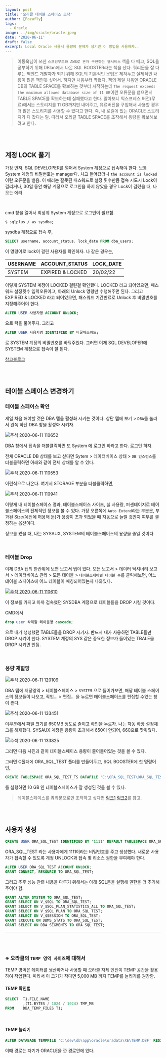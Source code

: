 ```yaml
---
layout: post
title: '오라클 테이블 스페이스 조작'
author: [Pozafly]
tags:
  - Oracle
image: ../img/oracle/oracle.jpeg
date: '2020-06-11'
draft: false
excerpt: Local Oracle 사용시 용량에 문제가 생기면 이 방법을 사용하자..
---
```


> 이동욱님이 쓰신 `스프링부트와 AWS로 혼자 구현하는 웹서비스` 책을 다 떼고, SQL을 공부하기 위해 DBlan에서 나온 SQL BOOSTER라는 책을 샀다. 쿼리문을 잘 다루는 백엔드 개발자가 되기 위해 SQL의 기본적인 문법은 제쳐두고 실제적인 내용이 많은 책인듯 싶어서. 하지만 처음부터 막혔다. 책의 제일 처음엔 ORACLE DB의 TABLE SPACE를 확보하는 것부터 시작하는데 `The request exceeds the maximum allowed database size of 11 GB`이런 오류문을 뱉으면서 TABLE SPACE를 확보하는데 실패했다고 한다. 알아보니 익스프레스 버전(무료)에서는 스토리지를 11 GB까지만 내어주고, 유료버전을 구입해서 사용할 경우 더 많은 스토리지를 사용할 수 있다고 한다. 즉, 내 로컬에 있는 ORACLE 스토리지가 다 찼다는 말. 따라서 오라클 TABLE SPACE를 조작해서 용량을 확보해보려고 한다.

<br/><br/>

## 계정 LOCK 풀기

가장 먼저, SQL DEVELOPER를 열어서 System 계정으로 접속해야 한다. 보통 System 계정의 비밀번호는 manager다. 치고 들어갔더니 `the account is locked`이란 오류문을 뱉음. 이 에러는 잘못된 패스워드로 설정 횟수만큼 접속 시도시 Lock이 걸리거나, 30일 동안 해당 계정으로 로그인을 하지 않았을 경우 Lock이 걸렸을 때, 나오는 에러.

<br/>

cmd 창을 열어서 최상위 System 계정으로 로그인이 필요함.

```shell
$ sqlplus / as sysdba;
```

sysdba 계정으로 접속 후,

```sql
SELECT username, account_status, lock_date FROM dba_users;
```

이 명령어로 lock이 걸린 사용자를 확인하자. 나 같은 경우는,

| USERNAME | ACCOUNT_STATUS   | LOCK_DATE |
| -------- | ---------------- | --------- |
| SYSTEM   | EXPIRED & LOCKED | 20/02/22  |

이렇게 SYSTEM 계정이 LOCKED 걸린걸 확인했다. LOCKED <TIMED> 라고 되어있으면, 패스워드 설정횟수 입력오류이고, 아래의 Unlock 명령만 수행해주면 된다. 그리고 EXPIRED & LOCKED 라고 되어있으면, 패스워드 기간만료로 Unlock 후 비밀번호를 지정해주어야 한다.

```sql
ALTER USER 사용자명 ACCOUNT UNLOCK;
```

으로 락을 풀어주자. 그리고

```sql
ALTER USER 사용자명 IDENTIFIED BY 바꿀패스워드;
```

로 SYSTEM 계정의 비밀번호를 바꿔주었다. 그러면 이제 SQL DEVELOPER에 SYSTEM 계정으로 접속이 잘 된다.

[참고블로그](https://m.blog.naver.com/PostView.nhn?blogId=qor3326&logNo=220934450444&proxyReferer=https:%2F%2Fwww.google.com%2F)

<br/><br/>

## 테이블 스페이스 변경하기

### 테이블 스페이스 확인

제일 처음 해야할 것은 DBA 탭을 활성화 시키는 것이다. 상단 탭에 보기 > `DBA`를 눌러서 왼쪽 하단 DBA 창을 활성화 시키자.

<img src="https://user-images.githubusercontent.com/59427983/84339378-4c06fa00-abd9-11ea-8ad5-bd0dbdf2848d.png" alt="주석 2020-06-11 110652" style="zoom:100%;" />

DBA 창에서 접속을 더블클릭하면 또 System 에 로그인 하라고 한다. 로그인 하자.

전체 ORACLE DB 상태를 보고 싶다면 Sytem > 데이터베이스 상태 > `DB 인스턴스`를 더블클릭하면 아래와 같이 전체 상채를 알 수 있다.

![주석 2020-06-11 110553](https://user-images.githubusercontent.com/59427983/84339640-d51e3100-abd9-11ea-99c6-f6e2ce15e6df.png)

이런식으로 나온다. 여기서 STORAGE 부분을 더블클릭하면,

![주석 2020-06-11 110941](https://user-images.githubusercontent.com/59427983/84339706-f8e17700-abd9-11ea-9080-a3bc45384d4c.png)

이렇게 내 테이블스페이스 명과, 테이블스페이스 사이즈, 실 사용량, 퍼센테이지로 테이블스페이스의 전체적인 정보를 볼 수 있다. 가장 오른쪽에 `Auto Extend`라는 부분은, 부과된 Size(예전에 허용해 둔)가 용량이 초과 되었을 때 자동으로 늘릴 것인지 여부를 결정하는 옵션이다.

정보를 봤을 때, 나는 SYSAUX, SYSTEM의 테이블스페이스의 용량을 줄일 것이다.

<br/>

### 테이블 Drop

이제 DBA 탭의 한칸위에 보면 보고서 탭이 있다. 모든 보고서 > 데이터 딕셔너리 보고서 > 데이터베이스 관리 > 모든 테이블 > `테이블스페이별 테이블 수`를 클릭해보면, 어느 테이블 스페이스에 어느 테이블이 매칭되어있는지 나와있다.

[![주석 2020-06-11 110610](https://user-images.githubusercontent.com/59427983/84340967-eae12580-abdc-11ea-8cfb-56c25fefc311.png)](https://user-images.githubusercontent.com/59427983/84340967-eae12580-abdc-11ea-8cfb-56c25fefc311.png)

이 정보를 가지고 아까 접속했던 SYSDBA 계정으로 테이블들을 DROP 시킬 것이다.

CMD에서

```sql
drop user 삭제할 테이블명 cascade;
```

으로 내가 생성했던 TABLE들을 DROP 시키자. 반드시 내가 사용하던 TABLE들만 DROP 시켜야 한다. SYSTEM 계정의 SYS 같은 중요한 정보가 들어있는 TBALE을 DROP 시키면 안됨.

<br/>

### 용량 재할당

![주석 2020-06-11 120109](https://user-images.githubusercontent.com/59427983/84340267-43172800-abdb-11ea-8d62-e938d7cf3c72.png)

DBA 탭에 저장영역 > 테이블스페이스 > `SYSTEM` 으로 들어가보면, 해당 테이블 스페이스의 정보들이 나오고, 작업... > 편집... 을 누르면 테이블스페이스를 편집할 수있는 창이 뜬다.

![주석 2020-06-11 133451](https://user-images.githubusercontent.com/59427983/84345441-5c72a100-abe8-11ea-9b04-16e0340863c2.png)

이부분에서 파일 크기를 650MB 정도로 줄이고 확인을 누르자. 나는 자동 확장 설정체크를 해재했다. SYSAUX 계정은 용량이 초과해서 650이 안되어, 660으로 맞춰줬다.

![주석 2020-06-11 133825](https://user-images.githubusercontent.com/59427983/84345649-d7d45280-abe8-11ea-8aaf-f8e34d21ff9c.png)

그러면 다음 사진과 같이 테이블스페이스 용량이 줄어들어있는 것을 볼 수 있다.

그러면 C폴더에 ORA_SQL_TEST 폴더를 만들어두고, SQL BOOSTER에 첫 명령어인,

```sql
CREATE TABLESPACE ORA_SQL_TEST_TS DATAFILE 'C:\ORA_SQL_TEST\ORA_SQL_TEST.DBA' SIZE 10G EXTENT MANAGEMENT LOCAL SEGMENT SPACE MANAGEMENT AUTO;
```

를 실행하면 10 GB 인 테이블스페이스가 잘 생성된 것을 볼 수 있다.

> 테이블스페이스를 쿼리문으로만 조작하고 싶다면 [링크1](https://javafactory.tistory.com/83) [링크2](https://m.blog.naver.com/PostView.nhn?blogId=youngram2&logNo=220290407060&proxyReferer=https:%2F%2Fwww.google.com%2F)를 참고.

<br/><br/>

## 사용자 생성

```sql
CREATE USER ORA_SQL_TEST IDENTIFIED BY "1111" DEFAULT TABLESPACE ORA_SQL_TEST_TS;
```

ORA_SQL_TEST 라는 사용자에게 1111이라는 비밀번호를 주고 생성했다. 새로운 사용자가 접속할 수 있도록 계정 UNLOCK과 접속 및 리소스 권한을 부여해야 한다.

```sql
ALTER USER ORA_SQL_TEST ACCOUNT UNLOCK;
GRANT CONNECT, RESOURCE TO ORA_SQL_TEST;
```

그리고 추후 성능 관련 내용을 다루기 위해서는 아래 SQL문을 실행해 권한을 더 추가해 주어야 함.

```sql
GRANT ALTER SYSTEM TO ORA_SQL_TEST;
GRANT SELECT ON V_$SQL TO ORA_SQL_TEST;
GRANT SELECT ON V_$SQL_PLAN_STATISTICS_ALL TO ORA_SQL_TEST;
GRANT SELECT ON V_$SQL_PLAN TO ORA_SQL_TEST;
GRANT SELECT ON V_$SESSION TO ORA_SQL_TEST;
GRANT EXECUTE ON DBMS_STATS TO ORA_SQL_TEST;
GRANT SELECT ON DBA_SEGMENTS TO ORA_SQL_TEST;
```

---

<br/><br/>

### ※ 오라클의 `TEMP 영역 사이즈`에 대해서

TEMP 영억은 데이터를 생산하거나 사용할 때 오라클 자체 엔진이 TEMP 공간을 활용하여 작업한다. 따라서 이 크기가 작다면 5,000 MB 까지 TEMP를 늘리기를 권장함.

#### TEMP 확인법

```sql
SELECT  T1.FILE_NAME
		,(T1.BYTES / 1024 / 1024) TMP_MB
FROM    DBA_TEMP_FILES T1;
```

<br/>

#### TEMP 늘리기

```sql
ALTER DATABASE TEMPFILE 'C:\dev\db\app\oracle\oradata\XE\TEMP.DBF' RESIZE 5000M;
```

이때 경로는 자기가 ORACLE을 깐 경로안에 있다.